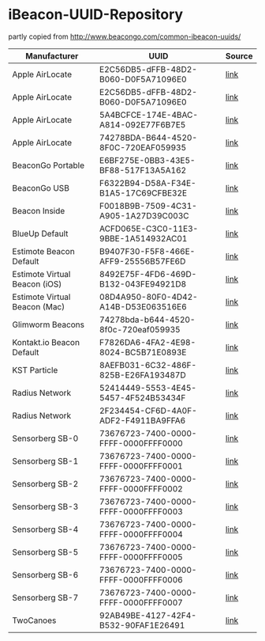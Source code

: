 # iBeacon-UUID-Repository

partly copied from http://www.beacongo.com/common-ibeacon-uuids/

Manufacturer  | UUID | Source
------------- | ------------- | -------------
Apple AirLocate  | E2C56DB5-dFFB-48D2-B060-D0F5A71096E0 | [link](http://www.beacongo.com/common-ibeacon-uuids) 
Apple AirLocate | E2C56DB5-dFFB-48D2-B060-D0F5A71096E0 | [link](http://www.beacongo.com/common-ibeacon-uuids)
Apple AirLocate | 5A4BCFCE-174E-4BAC-A814-092E77F6B7E5 |  [link](http://www.beacongo.com/common-ibeacon-uuids)
Apple AirLocate | 74278BDA-B644-4520-8F0C-720EAF059935 |  [link](http://www.beacongo.com/common-ibeacon-uuids)
BeaconGo Portable | E6BF275E-0BB3-43E5-BF88-517F13A5A162 |  [link](http://www.beacongo.com/common-ibeacon-uuids)
BeaconGo USB | F6322B94-D58A-F34E-B1A5-17C69CFBE32E |  [link](http://www.beacongo.com/common-ibeacon-uuids)
Beacon Inside | F0018B9B-7509-4C31-A905-1A27D39C003C | [link](https://github.com/sensorberg-dev/ios-sdk/blob/master/SensorbergSDK/SensorbergSDK.m)
BlueUp Default | ACFD065E-C3C0-11E3-9BBE-1A514932AC01 |  [link](http://www.beacongo.com/common-ibeacon-uuids)
Estimote Beacon Default | B9407F30-F5F8-466E-AFF9-25556B57FE6D |  [link](http://www.beacongo.com/common-ibeacon-uuids)
Estimote Virtual Beacon (iOS) | 8492E75F-4FD6-469D-B132-043FE94921D8 | [link](http://www.beacongo.com/common-ibeacon-uuids)
Estimote Virtual Beacon (Mac) | 08D4A950-80F0-4D42-A14B-D53E063516E6 |  [link](http://www.beacongo.com/common-ibeacon-uuids)
Glimworm Beacons| 74278bda-b644-4520-8f0c-720eaf059935 | [link](https://github.com/jonathanrcarter/glimworm-beacons-manager-iphone/blob/master/HiBeacons/NATViewController.m)
Kontakt.io Beacon Default | F7826DA6-4FA2-4E98-8024-BC5B71E0893E |  [link](http://www.beacongo.com/common-ibeacon-uuids)
KST Particle | 8AEFB031-6C32-486F-825B-E26FA193487D | [link](http://kstechnologies.com/shop/particle)
Radius Network | 52414449-5553-4E45-5457-4F524B53434F |  [link](http://www.beacongo.com/common-ibeacon-uuids)
Radius Network | 2F234454-CF6D-4A0F-ADF2-F4911BA9FFA6 |  [link](https://github.com/sensorberg-dev/ios-sdk/blob/master/SensorbergSDK/SensorbergSDK.m)
Sensorberg SB-0 | 73676723-7400-0000-FFFF-0000FFFF0000 | [link](https://github.com/sensorberg-dev/ios-sdk/blob/master/SensorbergSDK/SensorbergSDK.m)
Sensorberg SB-1 | 73676723-7400-0000-FFFF-0000FFFF0001 | [link](https://github.com/sensorberg-dev/ios-sdk/blob/master/SensorbergSDK/SensorbergSDK.m)
Sensorberg SB-2 | 73676723-7400-0000-FFFF-0000FFFF0002 | [link](https://github.com/sensorberg-dev/ios-sdk/blob/master/SensorbergSDK/SensorbergSDK.m)
Sensorberg SB-3 | 73676723-7400-0000-FFFF-0000FFFF0003 | [link](https://github.com/sensorberg-dev/ios-sdk/blob/master/SensorbergSDK/SensorbergSDK.m)
Sensorberg SB-4 | 73676723-7400-0000-FFFF-0000FFFF0004 | [link](https://github.com/sensorberg-dev/ios-sdk/blob/master/SensorbergSDK/SensorbergSDK.m)
Sensorberg SB-5 | 73676723-7400-0000-FFFF-0000FFFF0005 | [link](https://github.com/sensorberg-dev/ios-sdk/blob/master/SensorbergSDK/SensorbergSDK.m)
Sensorberg SB-6 | 73676723-7400-0000-FFFF-0000FFFF0006 | [link](https://github.com/sensorberg-dev/ios-sdk/blob/master/SensorbergSDK/SensorbergSDK.m)
Sensorberg SB-7 | 73676723-7400-0000-FFFF-0000FFFF0007 | [link](https://github.com/sensorberg-dev/ios-sdk/blob/master/SensorbergSDK/SensorbergSDK.m)
TwoCanoes | 92AB49BE-4127-42F4-B532-90FAF1E26491 |  [link](http://www.beacongo.com/common-ibeacon-uuids)
